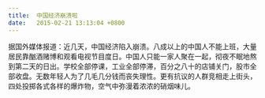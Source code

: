 ```yaml
---
title:  中国经济崩溃啦
date:   2015-02-21 13:13:04 +0800
---
```


据国外媒体报道：近几天，中国经济陷入崩溃。八成以上的中国人不能上班，大量居民靠酗酒赌博和观看电视节目度日。中国人只能一家人聚在一起，彻夜不眠地熬到第二天的日出。学校全部停课，工业全部停滞，百分之八十的店铺关门，股市全部收盘。无数年轻人为了几毛几分钱而丧失理性。更有抗议的人群竞相走上街头，四处投掷各式各样的爆炸物，空气中弥漫着浓浓的硝烟味儿。

<!--134-->

